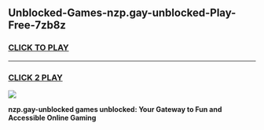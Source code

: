 
## Unblocked-Games-nzp.gay-unblocked-Play-Free-7zb8z
<h3>
<a href="https://premium76.site?title=nzp.gay-unblocked&ref=10A">CLICK TO PLAY</a></h3>
<hr>

<h3>
<a href="https://premium76.site?title=nzp.gay-unblocked&ref=10A">CLICK 2 PLAY</a>
  
</h3>

<a href="https://premium76.site?title=nzp.gay-unblocked&ref=10A"><img src="https://clearcache.store/games.png"></a>


**nzp.gay-unblocked games unblocked: Your Gateway to Fun and Accessible Online Gaming**
